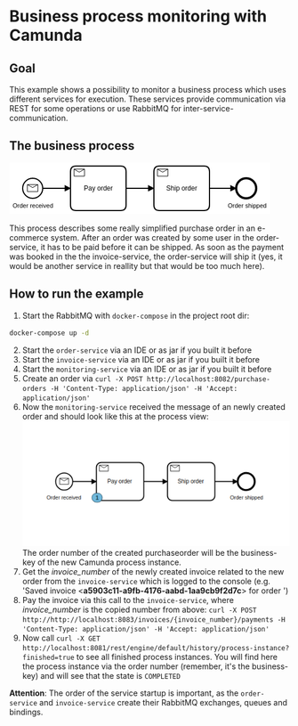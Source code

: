 # Business process monitoring with Camunda

## Goal
This example shows a possibility to monitor a business process which uses different services for
execution. These services provide communication via REST for some operations or use RabbitMQ
for inter-service-communication.

## The business process
![business process](https://github.com/erdlet/business-process-monitoring-example/blob/master/business_process.png)

This process describes some really simplified purchase order in an e-commerce system. After an order was created
by some user in the order-service, it has to be paid before it can be shipped. As soon as the payment was booked in the
the invoice-service, the order-service will ship it (yes, it would be another service in reallity but that would be too
much here).

## How to run the example

1) Start the RabbitMQ with `docker-compose` in the project root dir:
```bash
docker-compose up -d
```
2) Start the `order-service` via an IDE or as jar if you built it before
3) Start the `invoice-service` via an IDE or as jar if you built it before
4) Start the `monitoring-service` via an IDE or as jar if you built it before  
5) Create an order via `curl -X POST http://localhost:8082/purchase-orders -H 'Content-Type: application/json' -H 'Accept: application/json'`
6) Now the `monitoring-service` received the message of an newly created order and should look like this at
the process view: ![process_status](https://github.com/erdlet/business-process-monitoring-example/blob/master/created_order.png)
The order number of the created purchaseorder will be the business-key of the new Camunda process instance.
7) Get the _invoice_number_ of the newly created invoice related to the new order from the `invoice-service` which is logged
to the console (e.g. 'Saved invoice <__a5903c11-a9fb-4176-aabd-1aa9cb9f2d7c__> for order <d3c479d0-3dec-4381-8152-7213476b4e35>')
8) Pay the invoice via this call to the `invoice-service`, where _invoice_number_ is the copied number from above:
`curl -X POST http://http://localhost:8083/invoices/{invoice_number}/payments -H 'Content-Type: application/json' -H 'Accept: application/json'`
9) Now call `curl -X GET http://localhost:8081/rest/engine/default/history/process-instance?finished=true` to see all finished
process instances. You will find here the process instance via the order number (remember, it's the business-key) and will see
that the state is `COMPLETED`
 
__Attention__: The order of the service startup is important, as the `order-service` and `invoice-service`
create their RabbitMQ exchanges, queues and bindings.
